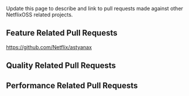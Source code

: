 Update this page to describe and link to pull requests made against other NetflixOSS related projects.

## Feature Related Pull Requests
https://github.com/Netflix/astyanax

## Quality Related Pull Requests
## Performance Related Pull Requests
